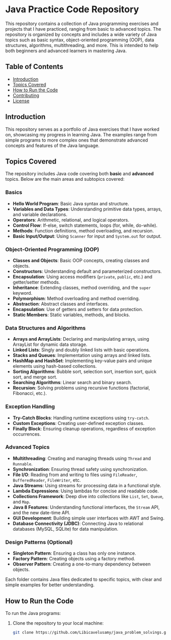 # Java Practice Code Repository

This repository contains a collection of Java programming exercises and projects that I have practiced, ranging from basic to advanced topics. The repository is organized by concepts and includes a wide variety of Java topics such as basic syntax, object-oriented programming (OOP), data structures, algorithms, multithreading, and more. This is intended to help both beginners and advanced learners in mastering Java.

## Table of Contents

- [Introduction](#introduction)
- [Topics Covered](#topics-covered)
- [How to Run the Code](#how-to-run-the-code)
- [Contributing](#contributing)
- [License](#license)

## Introduction

This repository serves as a portfolio of Java exercises that I have worked on, showcasing my progress in learning Java. The examples range from simple programs to more complex ones that demonstrate advanced concepts and features of the Java language.

## Topics Covered

The repository includes Java code covering both **basic** and **advanced** topics. Below are the main areas and subtopics covered:

### Basics

- **Hello World Program**: Basic Java syntax and structure.
- **Variables and Data Types**: Understanding primitive data types, arrays, and variable declarations.
- **Operators**: Arithmetic, relational, and logical operators.
- **Control Flow**: If-else, switch statements, loops (for, while, do-while).
- **Methods**: Function definitions, method overloading, and recursion.
- **Basic Input/Output**: Using `Scanner` for input and `System.out` for output.

### Object-Oriented Programming (OOP)

- **Classes and Objects**: Basic OOP concepts, creating classes and objects.
- **Constructors**: Understanding default and parameterized constructors.
- **Encapsulation**: Using access modifiers (`private`, `public`, etc.) and getter/setter methods.
- **Inheritance**: Extending classes, method overriding, and the `super` keyword.
- **Polymorphism**: Method overloading and method overriding.
- **Abstraction**: Abstract classes and interfaces.
- **Encapsulation**: Use of getters and setters for data protection.
- **Static Members**: Static variables, methods, and blocks.
  
### Data Structures and Algorithms

- **Arrays and ArrayLists**: Declaring and manipulating arrays, using ArrayList for dynamic data storage.
- **Linked Lists**: Singly and doubly linked lists with basic operations.
- **Stacks and Queues**: Implementation using arrays and linked lists.
- **HashMap and HashSet**: Implementing key-value pairs and unique elements using hash-based collections.
- **Sorting Algorithms**: Bubble sort, selection sort, insertion sort, quick sort, and merge sort.
- **Searching Algorithms**: Linear search and binary search.
- **Recursion**: Solving problems using recursive functions (factorial, Fibonacci, etc.).

### Exception Handling

- **Try-Catch Blocks**: Handling runtime exceptions using `try-catch`.
- **Custom Exceptions**: Creating user-defined exception classes.
- **Finally Block**: Ensuring cleanup operations, regardless of exception occurrences.
  
### Advanced Topics

- **Multithreading**: Creating and managing threads using `Thread` and `Runnable`.
- **Synchronization**: Ensuring thread safety using synchronization.
- **File I/O**: Reading from and writing to files using `FileReader`, `BufferedReader`, `FileWriter`, etc.
- **Java Streams**: Using streams for processing data in a functional style.
- **Lambda Expressions**: Using lambdas for concise and readable code.
- **Collections Framework**: Deep dive into collections like `List`, `Set`, `Queue`, and `Map`.
- **Java 8 Features**: Understanding functional interfaces, the `Stream` API, and the new date-time API.
- **GUI Development**: Building simple user interfaces with AWT and Swing.
- **Database Connectivity (JDBC)**: Connecting Java to relational databases (MySQL, SQLite) for data manipulation.

### Design Patterns (Optional)

- **Singleton Pattern**: Ensuring a class has only one instance.
- **Factory Pattern**: Creating objects using a factory method.
- **Observer Pattern**: Creating a one-to-many dependency between objects.

Each folder contains Java files dedicated to specific topics, with clear and simple examples for better understanding.

## How to Run the Code

To run the Java programs:

1. Clone the repository to your local machine:

   ```bash
   git clone https://github.com/Libicavelusamy/java_problem_solvings.git



